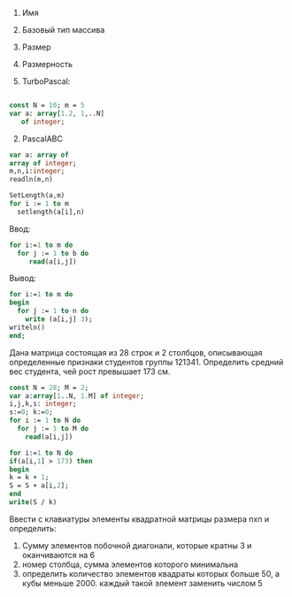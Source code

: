 
1. Имя
2. Базовый тип массива
3. Размер
4. Размерность

1. TurboPascal:
```pascal

const N = 10; m = 5 
var a: array[1.2, 1,..N]
   of integer;
```


2. PascalABC
```pascal
var a: array of
array of integer;
m,n,i:integer;
readln(m,n)

SetLength(a,m)
for i := 1 to m
  setlength(a[i],n)
```

Ввод:
```pascal
for i:=1 to m do 
  for j := 1 to b do 
     read(a[i,j])
```
Вывод:

```pascal
for i:=1 to m do
begin
  for j := 1 to n do
    write (a[i,j] 3);
writeln()
end;
```

Дана матрица состоящая из 28 строк и 2 столбцов, описывающая определенные признаки студентов группы 121341. Определить средний вес студента, чей рост превышает 173 см. 

```pascal
const N = 28; M = 2;
var a:array[1..N, 1.M] of integer;
i,j,k,s: integer; 
s:=0; k:=0;
for i := 1 to N do 
  for j := 1 to M do
    read(a[i,j])

for i:=1 to N do 
if(a[i,1] > 173) then
begin
k = k + 1;
S = S + a[i,2];
end
write(S / k)
```

Ввести с клавиатуры элементы квадратной матрицы размера nxn и определить: 
1. Сумму элементов побочной диагонали, которые кратны 3 и оканчиваются на 6
2. номер столбца, сумма элементов которого минимальна
3. определить количество элементов квадраты которых больше 50, а кубы меньше 2000. каждый такой элемент заменить числом 5